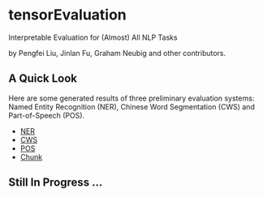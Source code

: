 # tensorEvaluation
Interpretable Evaluation for (Almost) All NLP Tasks

by Pengfei Liu, Jinlan Fu, Graham Neubig and other contributors.


## A Quick Look
Here are some generated results of three preliminary evaluation systems: Named Entity Recognition (NER), Chinese Word Segmentation (CWS) and Part-of-Speech (POS).
* [NER](http://pfliu.com/tensorEvaluation/tEval-ner.html)
* [CWS](http://pfliu.com/tensorEvaluation/tEval-cws.html)
* [POS](http://pfliu.com/tensorEvaluation/tEval-pos.html)
* [Chunk](http://pfliu.com/tensorEvaluation/tEval-chunk.html)



## Still In Progress ...
